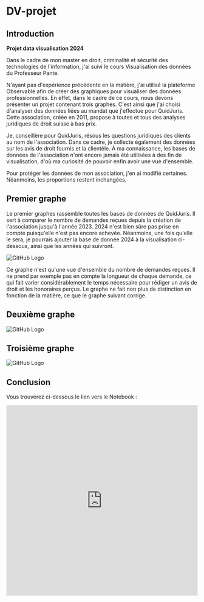 # DV-projet

## Introduction
**Projet data visualisation 2024**

Dans le cadre de mon master en droit, criminalité et sécurité des technologies de l'information, j'ai suivi le cours Visualisation des données du Professeur Pante.

N'ayant pas d'expérience précédente en la matière, j'ai utilisé la plateforme Observable afin de créer des graphiques pour visualiser des données professionnelles. En effet, dans le cadre de ce cours, nous devons présenter un projet contenant trois graphes. C'est ainsi que j'ai choisi d'analyser des données liées au mandat que j'effectue pour QuidJuris. Cette association, créée en 2011, propose à toutes et tous des analyses juridiques de droit suisse à bas prix.

Je, conseillère pour QuidJuris, résous les questions juridiques des clients au nom de l'association. Dans ce cadre, je collecte également des données sur les avis de droit fournis et la clientèle. À ma connaissance, les bases de données de l'association n'ont encore jamais été utilisées à des fin de visualisation, d'où ma curiosité de pouvoir enfin avoir une vue d'ensemble.

Pour protéger les données de mon association, j'en ai modifié certaines. Néanmoins, les proportions restent inchangées.

## Premier graphe

Le premier graphes rassemble toutes les bases de données de QuidJuris. Il sert à comparer le nombre de demandes reçues depuis la création de l'association jusqu'à l'année 2023. 2024 n'est bien sûre pas prise en compte puisqu'elle n'est pas encore achevée. Néanmoins, une fois qu'elle le sera, je pourrais ajouter la base de donnée 2024 à la visualisation ci-dessous, ainsi que les années  qui suivront. 

![GitHub Logo](https://github.com/DelB22/DV-projet/raw/main/graph-annees.png)

Ce graphe n'est qu'une vue d'ensemble du nombre de demandes reçues. Il ne prend par exemple pas en compte la longueur de chaque demande, ce qui fait varier considérablement le temps nécessaire pour rédiger un avis de droit et les honoraires perçus. Le graphe ne fait non plus de distinction en fonction de la matière, ce que le graphe suivant corrige. 

## Deuxième graphe

![GitHub Logo](https://github.com/DelB22/DV-projet/blob/main/graph-matieres.png)

## Troisième graphe

![GitHub Logo](https://github.com/DelB22/DV-projet/blob/main/graph-facilit%C3%A9.png)


## Conclusion

Vous trouverez ci-dessous le lien vers le Notebook :

<iframe width="100%" height="500" frameborder="0"
  src="https://observablehq.com/embed/efe83815ec470cfa@112?cell=*&api_key=4fbcd42ac1d656b2669981dc02ee5adc29e5080b"></iframe>
  
